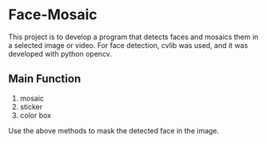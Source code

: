 # Face-Mosaic

This project is to develop a program that detects faces and mosaics them in a selected image or video. For face detection, cvlib was used, and it was developed with python opencv.


## Main Function
1. mosaic
2. sticker
3. color box

Use the above methods to mask the detected face in the image.
